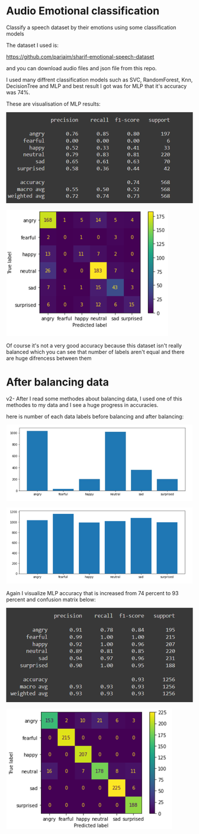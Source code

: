# Audio Emotional classification
Classify a speech dataset by their emotions using some classification models

The dataset I used is:

https://github.com/pariajm/sharif-emotional-speech-dataset

and you can download audio files and json file from this repo.

I used many diffrent classification models such as SVC, RandomForest, Knn, DecisionTree and MLP and best result I got was for MLP that it's accuracy was 74%.

These are visualisation of MLP results:

![alt text](https://github.com/aliaa80/audio-emotional-classification/blob/main/result2.png?raw=true)


![alt text](https://github.com/aliaa80/audio-emotional-classification/blob/main/result1.png?raw=true)


Of course it's not a very good accuracy because this dataset isn't really balanced which you can see that number of labels aren't equal and there are huge difrencess between them

# After balancing data

v2- After I read some methodes about balancing data, I used one of this methodes to my data and I see a huge progress in accuracies. 

here is number of each data labels before balancing and after balancing:

![alt text](https://github.com/aliaa80/audio-emotional-classification/blob/main/before.jpg?raw=true)


![alt text](https://github.com/aliaa80/audio-emotional-classification/blob/main/after.png?raw=true)




Again I visualize MLP accuracy that is increased from 74 percent to 93 percent and confusion matrix below:


![alt text](https://github.com/aliaa80/audio-emotional-classification/blob/main/balanced_result2.png?raw=true)


![alt text](https://github.com/aliaa80/audio-emotional-classification/blob/main/balanced_result1.png?raw=true)
